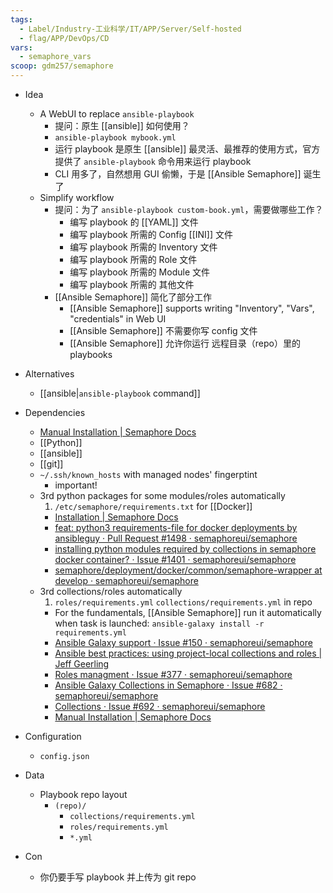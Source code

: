 ```yaml
---
tags:
  - Label/Industry-工业科学/IT/APP/Server/Self-hosted
  - flag/APP/DevOps/CD
vars:
  - semaphore_vars
scoop: gdm257/semaphore
---
```


- Idea
    - A WebUI to replace `ansible-playbook`
        - 提问：原生 [[ansible]] 如何使用？
        - `ansible-playbook mybook.yml`
        - 运行 playbook 是原生 [[ansible]] 最灵活、最推荐的使用方式，官方提供了 `ansible-playbook` 命令用来运行 playbook
        - CLI 用多了，自然想用 GUI 偷懒，于是 [[Ansible Semaphore]] 诞生了
    - Simplify workflow
        - 提问：为了 `ansible-playbook custom-book.yml`，需要做哪些工作？
            - 编写 playbook 的 [[YAML]] 文件
            - 编写 playbook 所需的 Config [[INI]] 文件
            - 编写 playbook 所需的 Inventory 文件
            - 编写 playbook 所需的 Role 文件
            - 编写 playbook 所需的 Module 文件
            - 编写 playbook 所需的 其他文件
        - [[Ansible Semaphore]] 简化了部分工作
            - [[Ansible Semaphore]] supports writing "Inventory", "Vars", "credentials" in Web UI
            - [[Ansible Semaphore]] 不需要你写 config 文件
            - [[Ansible Semaphore]] 允许你运行 远程目录（repo）里的 playbooks

- Alternatives
    - [[ansible|`ansible-playbook` command]]

- Dependencies
    - [Manual Installation | Semaphore Docs](https://docs.semui.co/administration-guide/installation_manually)
    - [[Python]]
    - [[ansible]]
    - [[git]]
    - `~/.ssh/known_hosts` with managed nodes' fingerptint
        - important!
    - 3rd python packages for some modules/roles automatically
        1. `/etc/semaphore/requirements.txt` for [[Docker]]
        - [Installation | Semaphore Docs](https://docs.semui.co/administration-guide/installation#installing-additional-python-packages)
        - [feat: python3 requirements-file for docker deployments by ansibleguy · Pull Request #1498 · semaphoreui/semaphore](https://github.com/semaphoreui/semaphore/pull/1498)
        - [installing python modules required by collections in semaphore docker container? · Issue #1401 · semaphoreui/semaphore](https://github.com/semaphoreui/semaphore/issues/1401)
        - [semaphore/deployment/docker/common/semaphore-wrapper at develop · semaphoreui/semaphore](https://github.com/semaphoreui/semaphore/blob/develop/deployment/docker/common/semaphore-wrapper)
    - 3rd collections/roles automatically
        1. `roles/requirements.yml` `collections/requirements.yml` in repo
        - For the fundamentals, [[Ansible Semaphore]] run it automatically when task is launched: `ansible-galaxy install -r requirements.yml`
        - [Ansible Galaxy support · Issue #150 · semaphoreui/semaphore](https://github.com/semaphoreui/semaphore/issues/150)
        - [Ansible best practices: using project-local collections and roles | Jeff Geerling](https://www.jeffgeerling.com/blog/2020/ansible-best-practices-using-project-local-collections-and-roles)
        - [Roles managment · Issue #377 · semaphoreui/semaphore](https://github.com/semaphoreui/semaphore/issues/377)
        - [Ansible Galaxy Collections in Semaphore · Issue #682 · semaphoreui/semaphore](https://github.com/semaphoreui/semaphore/issues/682)
        - [Collections · Issue #692 · semaphoreui/semaphore](https://github.com/semaphoreui/semaphore/issues/692)
        - [Manual Installation | Semaphore Docs](https://docs.semui.co/administration-guide/installation_manually)

- Configuration
    - `config.json`

- Data
    - Playbook repo layout
        - `(repo)/`
            - `collections/requirements.yml`
            - `roles/requirements.yml`
            - `*.yml`

- Con
    - 你仍要手写 playbook 并上传为 git repo
